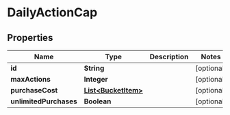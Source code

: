

# DailyActionCap


## Properties

| Name | Type | Description | Notes |
|------------ | ------------- | ------------- | -------------|
|**id** | **String** |  |  [optional] |
|**maxActions** | **Integer** |  |  [optional] |
|**purchaseCost** | [**List&lt;BucketItem&gt;**](BucketItem.md) |  |  [optional] |
|**unlimitedPurchases** | **Boolean** |  |  [optional] |



